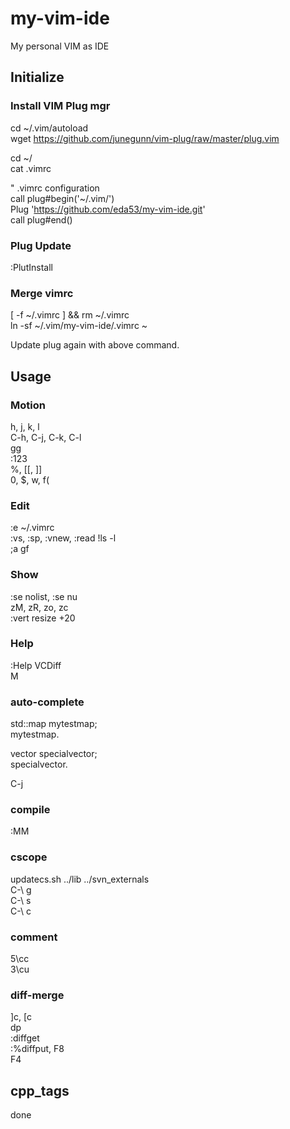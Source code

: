 # my-vim-ide
My personal VIM as IDE  

## Initialize  
### Install VIM Plug mgr
cd ~/.vim/autoload  
wget https://github.com/junegunn/vim-plug/raw/master/plug.vim  

cd ~/  
cat .vimrc  

" .vimrc configuration  
call plug#begin('~/.vim/')  
Plug 'https://github.com/eda53/my-vim-ide.git'  
call plug#end()  

### Plug Update
:PlutInstall  

### Merge vimrc
[ -f ~/.vimrc ] && rm ~/.vimrc  
ln -sf ~/.vim/my-vim-ide/.vimrc ~  

Update plug again with above command.  

## Usage
### Motion
h, j, k, l  
C-h, C-j, C-k, C-l  
gg  
:123  
%, [[, ]]  
0, $, w, f(  

### Edit
:e ~/.vimrc  
:vs, :sp, :vnew, :read !ls -l  
;a
gf

### Show
:se nolist, :se nu  
zM, zR, zo, zc  
:vert resize +20  

### Help
:Help VCDiff  
M

### auto-complete
std::map<int string> mytestmap;  
mytestmap.  

vector<int> specialvector;  
specialvector.  

C-j  

### compile
:MM  

### cscope
updatecs.sh ../lib ../svn_externals  
C-\  g  
C-\  s  
C-\  c  

### comment
5\cc  
3\cu  

### diff-merge
]c, [c  
dp  
:diffget  
:%diffput, F8  
F4  

## cpp_tags
done  


